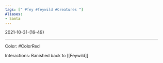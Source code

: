 ```yaml
---
tags: [" #fey #feywild #Creatures "]
Aliases:
- Santa
---
```


2021-10-31-(16-49)





---

Color: #ColorRed


Interactions:
Banished back to [[Feywild]]